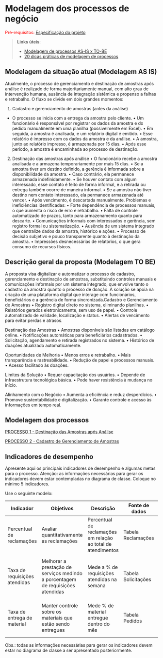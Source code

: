 # Modelagem dos processos de negócio

<span style="color:red">Pré-requisitos: <a href="02-Especificacao.md"> Especificação do projeto</a></span>

> **Links úteis**:
> - [Modelagem de processos AS-IS x TO-BE](https://dheka.com.br/modelagem-as-is-to-be/)
> - [20 dicas práticas de modelagem de processos](https://dheka.com.br/20-dicas-praticas-de-modelagem-de-processos/)

## Modelagem da situação atual (Modelagem AS IS)

Atualmente, o processo de gerenciamento e destinação de amostras após análise é realizado de forma majoritariamente manual, com alto grau de intervenção humana, ausência de integração sistêmica e propenso a falhas e retrabalho. O fluxo se divide em dois grandes momentos:
1. Cadastro e gerenciamento de amostras (antes da análise)
 - O processo se inicia com a entrega da amostra pelo cliente.
	•	Um funcionário é responsável por registrar os dados da amostra e do pedido manualmente em uma planilha (possivelmente em Excel).
	•	Em seguida, a amostra é analisada, e um relatório digital é emitido.
	•	Esse relatório é impresso com os dados da amostra e da análise.
	•	A amostra, junto ao relatório impresso, é armazenada por 15 dias.
	•	Após esse período, a amostra é encaminhada ao processo de destinação.
2. Destinação das amostras após análise
	•	O funcionário recebe a amostra analisada e a armazena temporariamente por mais 15 dias.
	•	Se a amostra tiver um destino definido, a gerência é informada sobre a disponibilidade da amostra.
	•	Caso contrário, ela permanece armazenada indefinidamente.
	•	Se houver contato com algum interessado, esse contato é feito de forma informal, e a retirada ou entrega também ocorre de maneira informal.
	•	Se a amostra não tiver destino nem contato interessado, ela permanece armazenada até vencer.
	•	Após vencimento, é descartada manualmente.
Problemas e ineficiências identificadas:
	•	Forte dependência de processos manuais, o que aumenta o risco de erro e retrabalho.
	•	Falta de controle automatizado de prazos, tanto para armazenamento quanto para descarte.
	•	Comunicações informais com interessados e gerência, sem registro formal ou sistematização.
	•	Ausência de um sistema integrado que centralize dados da amostra, histórico e ações.
	•	Processo de decisão subjetivo e pouco transparente quanto à destinação da amostra.
	•	Impressões desnecessárias de relatórios, o que gera consumo de recursos físicos.

## Descrição geral da proposta (Modelagem TO BE)
A proposta visa digitalizar e automatizar o processo de cadastro, gerenciamento e destinação de amostras, substituindo controles manuais e comunicações informais por um sistema integrado, que envolve tanto o cadastro da amostra quanto o processo de doação. A solução se apoia na criação de uma plataforma digital que interage com funcionários, beneficiários e a gerência de forma sincronizada.Cadastro e Gerenciamento de Amostras
	•	Registro digital direto no sistema, eliminando planilhas.
	•	Relatórios gerados eletronicamente, sem uso de papel.
	•	Controle automatizado de validade, localização e status.
	•	Alertas de vencimento para evitar perdas e atrasos.

Destinação das Amostras
	•	Amostras disponíveis são listadas em catálogo online.
	•	Notificações automáticas para beneficiários cadastrados.
	•	Solicitação, agendamento e retirada registrados no sistema.
	•	Histórico de doações atualizado automaticamente.

Oportunidades de Melhoria
	•	Menos erros e retrabalho.
	•	Mais transparência e rastreabilidade.
	•	Redução de papel e processos manuais.
	•	Acesso facilitado às doações.

Limites da Solução
	•	Requer capacitação dos usuários.
	•	Depende de infraestrutura tecnológica básica.
	•	Pode haver resistência à mudança no início.

Alinhamento com o Negócio
	•	Aumenta a eficiência e reduz desperdícios.
	•	Promove sustentabilidade e digitalização.
	•	Garante controle e acesso às informações em tempo real.

## Modelagem dos processos

[PROCESSO 1 - Destinação das Amostras após Análise](./processes/processo-1-nome-do-processo.md "Detalhamento do processo 1.")

[PROCESSO 2 - Cadastro de Gerenciamento de Amostras](./processes/processo-2-nome-do-processo.md "Detalhamento do processo 2.")


## Indicadores de desempenho

Apresente aqui os principais indicadores de desempenho e algumas metas para o processo. Atenção: as informações necessárias para gerar os indicadores devem estar contempladas no diagrama de classe. Coloque no mínimo 5 indicadores.

Use o seguinte modelo:

| **Indicador** | **Objetivos** | **Descrição** | **Fonte de dados** | **Fórmula de cálculo** |
| ---           | ---           | ---           | ---             | ---             |
| Percentual de reclamações | Avaliar quantitativamente as reclamações | Percentual de reclamações em relação ao total de atendimentos | Tabela Reclamações | número total de reclamações / número total de atendimentos |
| Taxa de requisições atendidas | Melhorar a prestação de serviços medindo a porcentagem de requisições atendidas| Mede a % de requisições atendidas na semana | Tabela Solicitações | (número de requisições atendidas / número total de requisições) * 100 |
| Taxa de entrega de material | Manter controle sobre os materiais que estão sendo entregues | Mede % de material entregue dentro do mês | Tabela Pedidos | (número de pedidos entregues / número total de pedidos) * 100 |


Obs.: todas as informações necessárias para gerar os indicadores devem estar no diagrama de classe a ser apresentado posteriormente.
